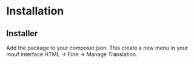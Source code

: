 Installation
============

Installer
---------

Add the package to your composer.json. This create a new menu in your mouf interface HTML -> Fine -> Manage Translation.
